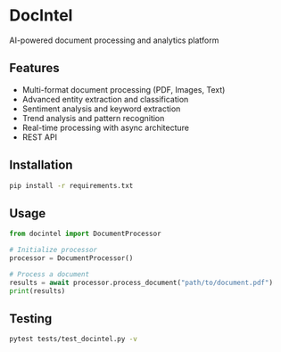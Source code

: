 # DocIntel

AI-powered document processing and analytics platform

## Features

- Multi-format document processing (PDF, Images, Text)
- Advanced entity extraction and classification
- Sentiment analysis and keyword extraction
- Trend analysis and pattern recognition
- Real-time processing with async architecture
- REST API

## Installation

```bash
pip install -r requirements.txt
```

## Usage

```python
from docintel import DocumentProcessor

# Initialize processor
processor = DocumentProcessor()

# Process a document
results = await processor.process_document("path/to/document.pdf")
print(results)
```

## Testing

```bash
pytest tests/test_docintel.py -v
```
